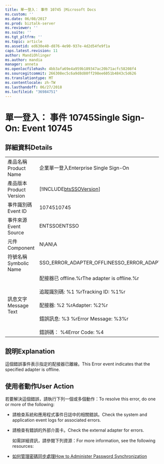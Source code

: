 ```yaml
---
title: 單一登入： 事件 10745 |Microsoft Docs
ms.custom: ''
ms.date: 06/08/2017
ms.prod: biztalk-server
ms.reviewer: ''
ms.suite: ''
ms.tgt_pltfrm: ''
ms.topic: article
ms.assetid: ed630e40-d876-4e90-937e-4d2d54fe9f1a
caps.latest.revision: 11
author: MandiOhlinger
ms.author: mandia
manager: anneta
ms.openlocfilehash: 4bb3afa69e4a959b189347ac20b71acfc58208f4
ms.sourcegitcommit: 266308ec5c6a9d8d80ff298ee6051b4843c5d626
ms.translationtype: MT
ms.contentlocale: zh-TW
ms.lasthandoff: 06/27/2018
ms.locfileid: "36984751"
---
```

# <a name="single-sign-on-event-10745"></a><span data-ttu-id="ed907-102">單一登入： 事件 10745</span><span class="sxs-lookup"><span data-stu-id="ed907-102">Single Sign-On: Event 10745</span></span>
## <a name="details"></a><span data-ttu-id="ed907-103">詳細資料</span><span class="sxs-lookup"><span data-stu-id="ed907-103">Details</span></span>  

|                 |                                                                                                                                              |
|-----------------|----------------------------------------------------------------------------------------------------------------------------------------------|
|  <span data-ttu-id="ed907-104">產品名稱</span><span class="sxs-lookup"><span data-stu-id="ed907-104">Product Name</span></span>   |                                                          <span data-ttu-id="ed907-105">企業單一登入</span><span class="sxs-lookup"><span data-stu-id="ed907-105">Enterprise Single Sign-On</span></span>                                                           |
| <span data-ttu-id="ed907-106">產品版本</span><span class="sxs-lookup"><span data-stu-id="ed907-106">Product Version</span></span> |                                          [!INCLUDE[btsSSOVersion](../includes/btsssoversion-md.md)]                                          |
|    <span data-ttu-id="ed907-107">事件識別碼</span><span class="sxs-lookup"><span data-stu-id="ed907-107">Event ID</span></span>     |                                                                    <span data-ttu-id="ed907-108">10745</span><span class="sxs-lookup"><span data-stu-id="ed907-108">10745</span></span>                                                                     |
|  <span data-ttu-id="ed907-109">事件來源</span><span class="sxs-lookup"><span data-stu-id="ed907-109">Event Source</span></span>   |                                                                    <span data-ttu-id="ed907-110">ENTSSO</span><span class="sxs-lookup"><span data-stu-id="ed907-110">ENTSSO</span></span>                                                                    |
|    <span data-ttu-id="ed907-111">元件</span><span class="sxs-lookup"><span data-stu-id="ed907-111">Component</span></span>    |                                                                     <span data-ttu-id="ed907-112">N\A</span><span class="sxs-lookup"><span data-stu-id="ed907-112">N\A</span></span>                                                                      |
|  <span data-ttu-id="ed907-113">符號名稱</span><span class="sxs-lookup"><span data-stu-id="ed907-113">Symbolic Name</span></span>  |                                                          <span data-ttu-id="ed907-114">SSO_ERROR_ADAPTER_OFFLINE</span><span class="sxs-lookup"><span data-stu-id="ed907-114">SSO_ERROR_ADAPTER_OFFLINE</span></span>                                                           |
|  <span data-ttu-id="ed907-115">訊息文字</span><span class="sxs-lookup"><span data-stu-id="ed907-115">Message Text</span></span>   | <span data-ttu-id="ed907-116">配接器已 offline.%r</span><span class="sxs-lookup"><span data-stu-id="ed907-116">The adapter is offline.%r</span></span><br /><br /> <span data-ttu-id="ed907-117">追蹤識別碼: %1 %r</span><span class="sxs-lookup"><span data-stu-id="ed907-117">Tracking ID: %1%r</span></span><br /><br /> <span data-ttu-id="ed907-118">配接器: %2 %r</span><span class="sxs-lookup"><span data-stu-id="ed907-118">Adapter: %2%r</span></span><br /><br /> <span data-ttu-id="ed907-119">錯誤訊息: %3 %r</span><span class="sxs-lookup"><span data-stu-id="ed907-119">Error Message: %3%r</span></span><br /><br /> <span data-ttu-id="ed907-120">錯誤碼： %4</span><span class="sxs-lookup"><span data-stu-id="ed907-120">Error Code: %4</span></span> |

## <a name="explanation"></a><span data-ttu-id="ed907-121">說明</span><span class="sxs-lookup"><span data-stu-id="ed907-121">Explanation</span></span>  
 <span data-ttu-id="ed907-122">這個錯誤事件表示指定的配接器已離線。</span><span class="sxs-lookup"><span data-stu-id="ed907-122">This Error event indicates that the specified adapter is offline.</span></span>  

## <a name="user-action"></a><span data-ttu-id="ed907-123">使用者動作</span><span class="sxs-lookup"><span data-stu-id="ed907-123">User Action</span></span>  
 <span data-ttu-id="ed907-124">若要解決這個錯誤，請執行下列一個或多個動作：</span><span class="sxs-lookup"><span data-stu-id="ed907-124">To resolve this error, do one or more of the following:</span></span>  

- <span data-ttu-id="ed907-125">請檢查系統和應用程式事件日誌中的相關錯誤。</span><span class="sxs-lookup"><span data-stu-id="ed907-125">Check the system and application event logs for associated errors.</span></span>  

- <span data-ttu-id="ed907-126">請檢查有錯誤的外部介面卡。</span><span class="sxs-lookup"><span data-stu-id="ed907-126">Check the external adapter for errors.</span></span>  

  <span data-ttu-id="ed907-127">如需詳細資訊，請參閱下列資源：</span><span class="sxs-lookup"><span data-stu-id="ed907-127">For more information, see the following resources:</span></span>  

- [<span data-ttu-id="ed907-128">如何管理密碼同步處理</span><span class="sxs-lookup"><span data-stu-id="ed907-128">How to Administer Password Synchronization</span></span>](../core/how-to-administer-password-synchronization.md)
